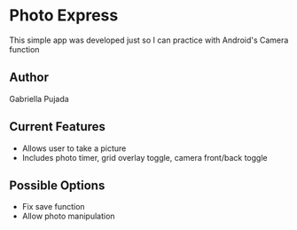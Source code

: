 # Photo Express

This simple app was developed just so I can practice with Android's Camera function

## Author
Gabriella Pujada

## Current Features
* Allows user to take a picture
* Includes photo timer, grid overlay toggle, camera front/back toggle

## Possible Options
* Fix save function
* Allow photo manipulation
